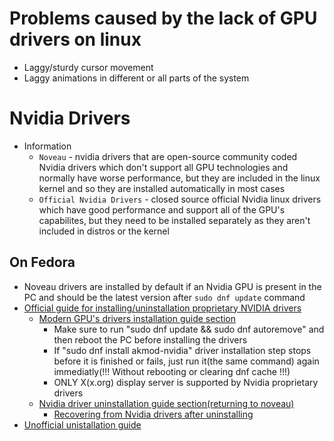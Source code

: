 # Problems caused by the lack of GPU drivers on linux
* Laggy/sturdy cursor movement
* Laggy animations in different or all parts of the system



# Nvidia Drivers
* Information
	* `Noveau` - nvidia drivers that are open-source community coded Nvidia drivers which don't support all GPU technologies and normally have worse performance, but they are included in the linux kernel and so they are installed automatically in most cases
	* `Official Nvidia Drivers` - closed source official Nvidia linux drivers which have good performance and support all of the GPU's capabilites, but they need to be installed separately as they aren't included in distros or the kernel


## On Fedora
* Noveau drivers are installed by default if an Nvidia GPU is present in the PC and should be the latest version after `sudo dnf update` command
* [Official guide for installing/uninstallation proprietary NVIDIA drivers](https://rpmfusion.org/Howto/NVIDIA)
	* [Modern GPU's drivers installation guide section](https://rpmfusion.org/Howto/NVIDIA#Current_GeForce.2FQuadro.2FTesla)
		* Make sure to run "sudo dnf update && sudo dnf autoremove" and then reboot the PC before installing the drivers
		* If "sudo dnf install akmod-nvidia" driver installation step stops before it is finished or fails, just run it(the same command) again immediatly(!!! Without rebooting or clearing dnf cache !!!)	
		* ONLY X(x.org) display server is supported by Nvidia proprietary drivers
	* [Nvidia driver uninstallation guide section(returning to noveau)](https://rpmfusion.org/Howto/NVIDIA#Uninstall_the_NVIDIA_driver)
		* [Recovering from Nvidia drivers after uninstalling](https://rpmfusion.org/Howto/NVIDIA#Recover_from_NVIDIA_installer)
* [Unofficial unistallation guide](https://www.if-not-true-then-false.com/2015/fedora-nvidia-guide/3/)

